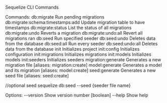 Sequelize CLI Commands

Commands:
db:migrate                        Run pending migrations
db:migrate:schema:timestamps:add  Update migration table to have timestamps
db:migrate:status                 List the status of all migrations
db:migrate:undo                   Reverts a migration
db:migrate:undo:all               Revert all migrations ran
db:seed                           Run specified seeder
db:seed:undo                      Deletes data from the database
db:seed:all                       Run every seeder
db:seed:undo:all                  Deletes data from the database
init                              Initializes project
init:config                       Initializes configuration
init:migrations                   Initializes migrations
init:models                       Initializes models
init:seeders                      Initializes seeders
migration:generate                Generates a new migration file       [aliases: migration:create]
model:generate                    Generates a model and its migration  [aliases: model:create]
seed:generate                     Generates a new seed file            [aliases: seed:create]

//optional seed
sequelize db:seed --seed {seeder file name}

Options:
--version  Show version number                                         [boolean]
--help     Show help